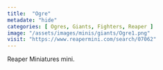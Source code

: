 ```yaml
---
title:  "Ogre"
metadate: "hide"
categories: [ Ogres, Giants, Fighters, Reaper ]
image: "/assets/images/minis/giants/Ogre1.png"
visit: "https://www.reapermini.com/search/07062"
---
```

Reaper Miniatures mini.